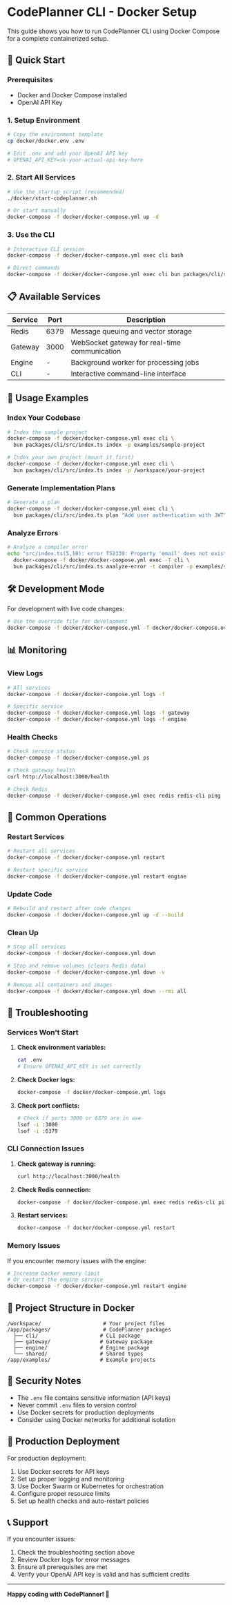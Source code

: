 # CodePlanner CLI - Docker Setup

This guide shows you how to run CodePlanner CLI using Docker Compose for a complete containerized setup.

## 🚀 Quick Start

### Prerequisites

- Docker and Docker Compose installed
- OpenAI API Key

### 1. Setup Environment

```bash
# Copy the environment template
cp docker/docker.env .env

# Edit .env and add your OpenAI API key
# OPENAI_API_KEY=sk-your-actual-api-key-here
```

### 2. Start All Services

```bash
# Use the startup script (recommended)
./docker/start-codeplanner.sh

# Or start manually
docker-compose -f docker/docker-compose.yml up -d
```

### 3. Use the CLI

```bash
# Interactive CLI session
docker-compose -f docker/docker-compose.yml exec cli bash

# Direct commands
docker-compose -f docker/docker-compose.yml exec cli bun packages/cli/src/index.ts index -p examples/sample-project
```

## 📋 Available Services

| Service | Port | Description |
|---------|------|-------------|
| Redis | 6379 | Message queuing and vector storage |
| Gateway | 3000 | WebSocket gateway for real-time communication |
| Engine | - | Background worker for processing jobs |
| CLI | - | Interactive command-line interface |

## 🔧 Usage Examples

### Index Your Codebase

```bash
# Index the sample project
docker-compose -f docker/docker-compose.yml exec cli \
  bun packages/cli/src/index.ts index -p examples/sample-project

# Index your own project (mount it first)
docker-compose -f docker/docker-compose.yml exec cli \
  bun packages/cli/src/index.ts index -p /workspace/your-project
```

### Generate Implementation Plans

```bash
# Generate a plan
docker-compose -f docker/docker-compose.yml exec cli \
  bun packages/cli/src/index.ts plan "Add user authentication with JWT" -p examples/sample-project
```

### Analyze Errors

```bash
# Analyze a compiler error
echo "src/index.ts(5,10): error TS2339: Property 'email' does not exist on type 'User'" | \
  docker-compose -f docker/docker-compose.yml exec -T cli \
  bun packages/cli/src/index.ts analyze-error -t compiler -p examples/sample-project
```

## 🛠️ Development Mode

For development with live code changes:

```bash
# Use the override file for development
docker-compose -f docker/docker-compose.yml -f docker/docker-compose.override.yml up -d
```

## 📊 Monitoring

### View Logs

```bash
# All services
docker-compose -f docker/docker-compose.yml logs -f

# Specific service
docker-compose -f docker/docker-compose.yml logs -f gateway
docker-compose -f docker/docker-compose.yml logs -f engine
```

### Health Checks

```bash
# Check service status
docker-compose -f docker/docker-compose.yml ps

# Check gateway health
curl http://localhost:3000/health

# Check Redis
docker-compose -f docker/docker-compose.yml exec redis redis-cli ping
```

## 🔄 Common Operations

### Restart Services

```bash
# Restart all services
docker-compose -f docker/docker-compose.yml restart

# Restart specific service
docker-compose -f docker/docker-compose.yml restart engine
```

### Update Code

```bash
# Rebuild and restart after code changes
docker-compose -f docker/docker-compose.yml up -d --build
```

### Clean Up

```bash
# Stop all services
docker-compose -f docker/docker-compose.yml down

# Stop and remove volumes (clears Redis data)
docker-compose -f docker/docker-compose.yml down -v

# Remove all containers and images
docker-compose -f docker/docker-compose.yml down --rmi all
```

## 🐛 Troubleshooting

### Services Won't Start

1. **Check environment variables:**
   ```bash
   cat .env
   # Ensure OPENAI_API_KEY is set correctly
   ```

2. **Check Docker logs:**
   ```bash
   docker-compose -f docker/docker-compose.yml logs
   ```

3. **Check port conflicts:**
   ```bash
   # Check if ports 3000 or 6379 are in use
   lsof -i :3000
   lsof -i :6379
   ```

### CLI Connection Issues

1. **Check gateway is running:**
   ```bash
   curl http://localhost:3000/health
   ```

2. **Check Redis connection:**
   ```bash
   docker-compose -f docker/docker-compose.yml exec redis redis-cli ping
   ```

3. **Restart services:**
   ```bash
   docker-compose -f docker/docker-compose.yml restart
   ```

### Memory Issues

If you encounter memory issues with the engine:

```bash
# Increase Docker memory limit
# Or restart the engine service
docker-compose -f docker/docker-compose.yml restart engine
```

## 📁 Project Structure in Docker

```
/workspace/                    # Your project files
/app/packages/                 # CodePlanner packages
  ├── cli/                    # CLI package
  ├── gateway/                # Gateway package
  ├── engine/                 # Engine package
  └── shared/                 # Shared types
/app/examples/                # Example projects
```

## 🔐 Security Notes

- The `.env` file contains sensitive information (API keys)
- Never commit `.env` files to version control
- Use Docker secrets for production deployments
- Consider using Docker networks for additional isolation

## 🚀 Production Deployment

For production deployment:

1. Use Docker secrets for API keys
2. Set up proper logging and monitoring
3. Use Docker Swarm or Kubernetes for orchestration
4. Configure proper resource limits
5. Set up health checks and auto-restart policies

## 📞 Support

If you encounter issues:

1. Check the troubleshooting section above
2. Review Docker logs for error messages
3. Ensure all prerequisites are met
4. Verify your OpenAI API key is valid and has sufficient credits

---

**Happy coding with CodePlanner! 🎉**
